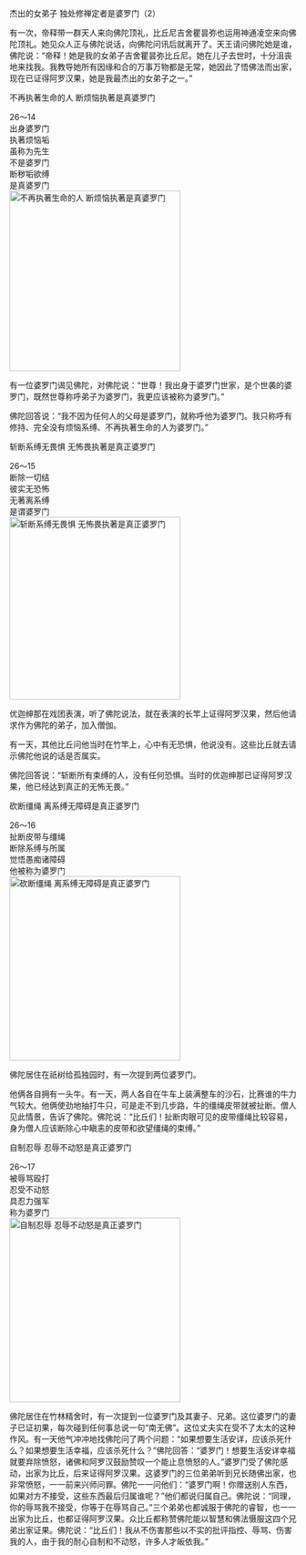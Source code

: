 杰出的女弟子 独处修禅定者是婆罗门（2）

有一次，帝释带一群天人来向佛陀顶礼，比丘尼吉舍瞿昙弥也运用神通凌空来向佛陀顶礼。她见众人正与佛陀说话，向佛陀问讯后就离开了。天王请问佛陀她是谁，佛陀说：“帝释！她是我的女弟子吉舍瞿昙弥比丘尼。她在儿子去世时，十分沮丧地来找我。我教导她所有因缘和合的万事万物都是无常，她因此了悟佛法而出家，现在已证得阿罗汉果，她是我最杰出的女弟子之一。”

不再执著生命的人 断烦恼执著是真婆罗门


<div class="e2">
<div>
26～14<br>
 出身婆罗门<br>
 执著烦恼垢<br>
 虽称为先生<br>
 不是婆罗门<br>
 断秽垢欲缚<br>
 是真婆罗门
</div>
<img src="images/fjj-98-1.jpg" width="300" height="317" alt="不再执著生命的人 断烦恼执著是真婆罗门"/>
</div>

有一位婆罗门谒见佛陀，对佛陀说：“世尊！我出身于婆罗门世家，是个世袭的婆罗门，既然世尊称呼弟子为婆罗门，我更应该被称为婆罗门。”

佛陀回答说：“我不因为任何人的父母是婆罗门，就称呼他为婆罗门。我只称呼有修持、完全没有烦恼系缚、不再执著生命的人为婆罗门。”

斩断系缚无畏惧 无怖畏执著是真正婆罗门


<div class="e2">
<div>
26～15<br>
 断除一切结<br>
 彼实无恐怖<br>
 无著离系缚<br>
 是谓婆罗门
</div>
<img src="images/fjj-98-2.jpg" width="300" height="321" alt="斩断系缚无畏惧 无怖畏执著是真正婆罗门"/>
</div>

优迦绅那在戏团表演，听了佛陀说法，就在表演的长竿上证得阿罗汉果，然后他请求作为佛陀的弟子，加入僧伽。

有一天，其他比丘问他当时在竹竿上，心中有无恐惧，他说没有。这些比丘就去请示佛陀他说的话是否属实。

佛陀回答说：“斩断所有束缚的人，没有任何恐惧。当时的优迦绅那已证得阿罗汉果，他已经达到真正的无怖无畏。”

砍断缰绳 离系缚无障碍是真正婆罗门


<div class="e2">
<div>
26～16<br>
 扯断皮带与缰绳<br>
 断除系缚与所属<br>
 觉悟愚痴诸障碍<br>
 他被称为婆罗门
</div>
<img src="images/fjj-98-3.jpg" width="300" height="324" alt="砍断缰绳 离系缚无障碍是真正婆罗门"/>
</div>

佛陀居住在祇树给孤独园时，有一次提到两位婆罗门。

他俩各自拥有一头牛。有一天，两人各自在牛车上装满整车的沙石，比赛谁的牛力气较大。他俩使劲地抽打牛只，可是走不到几步路，牛的缰绳皮带就被扯断。僧人见此情景，告诉了佛陀。佛陀说：“比丘们！扯断肉眼可见的皮带缰绳比较容易，身为僧人应该断除心中瞋恚的皮带和欲望缰绳的束缚。”

自制忍辱 忍辱不动怒是真正婆罗门


<div class="e2">
<div>
26～17<br>
 被辱骂殴打<br>
 忍受不动怒<br>
 具忍力强军<br>
 称为婆罗门
</div>
<img src="images/fjj-98-4.jpg" width="300" height="324" alt="自制忍辱 忍辱不动怒是真正婆罗门"/>
</div>

佛陀居住在竹林精舍时，有一次提到一位婆罗门及其妻子、兄弟。这位婆罗门的妻子已证初果，每次碰到任何事总说一句“南无佛”。这位丈夫实在受不了太太的这种作风。有一天他气冲冲地找佛陀问了两个问题：“如果想要生活安详，应该杀死什么？如果想要生活幸福，应该杀死什么？”佛陀回答：“婆罗门！想要生活安详幸福就要弃除愤怒，诸佛和阿罗汉鼓励赞叹一个能止息愤怒的人。”婆罗门受了佛陀感动，出家为比丘，后来证得阿罗汉果。这婆罗门的三位弟弟听到兄长随佛出家，也非常愤怒，一一前来兴师问罪。佛陀一一问他们：“婆罗门啊！你赠送别人东西，如果对方不接受，这些东西最后归属谁呢？”他们都说归属自己。佛陀说：“同理，你的辱骂我不接受，你等于在辱骂自己。”三个弟弟也都诚服于佛陀的睿智，也一一出家为比丘，也都证得阿罗汉果。众比丘都称赞佛陀能以智慧和佛法慑服这四个兄弟出家证果。佛陀说：“比丘们！我从不伤害那些以不实的批评指控、辱骂、伤害我的人，由于我的耐心自制和不动怒，许多人才皈依我。”

